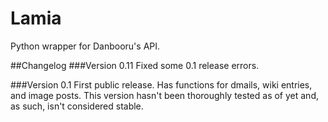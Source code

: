 # Lamia
Python wrapper for Danbooru's API.

##Changelog
###Version 0.11
Fixed some 0.1 release errors.

###Version 0.1
First public release. Has functions for dmails, wiki entries, and image posts. This version hasn't been thoroughly tested as of yet and, as such, isn't considered stable.
